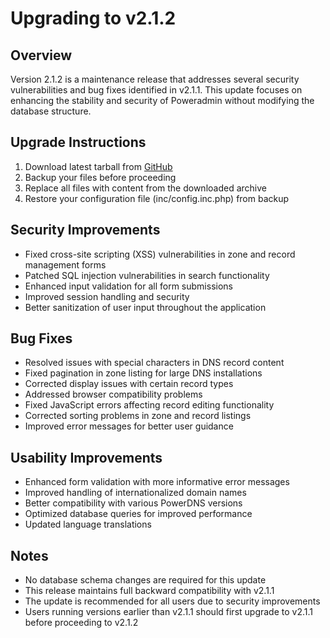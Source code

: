 # Upgrading to v2.1.2

## Overview

Version 2.1.2 is a maintenance release that addresses several security vulnerabilities and bug fixes identified in v2.1.1. This update focuses on enhancing the stability and security of Poweradmin without modifying the database structure.

## Upgrade Instructions

1. Download latest tarball from [GitHub](https://github.com/poweradmin/poweradmin/releases/tag/v2.1.2)
2. Backup your files before proceeding
3. Replace all files with content from the downloaded archive
4. Restore your configuration file (inc/config.inc.php) from backup

## Security Improvements

- Fixed cross-site scripting (XSS) vulnerabilities in zone and record management forms
- Patched SQL injection vulnerabilities in search functionality
- Enhanced input validation for all form submissions
- Improved session handling and security
- Better sanitization of user input throughout the application

## Bug Fixes

- Resolved issues with special characters in DNS record content
- Fixed pagination in zone listing for large DNS installations
- Corrected display issues with certain record types
- Addressed browser compatibility problems
- Fixed JavaScript errors affecting record editing functionality
- Corrected sorting problems in zone and record listings
- Improved error messages for better user guidance

## Usability Improvements

- Enhanced form validation with more informative error messages
- Improved handling of internationalized domain names
- Better compatibility with various PowerDNS versions
- Optimized database queries for improved performance
- Updated language translations

## Notes

- No database schema changes are required for this update
- This release maintains full backward compatibility with v2.1.1
- The update is recommended for all users due to security improvements
- Users running versions earlier than v2.1.1 should first upgrade to v2.1.1 before proceeding to v2.1.2